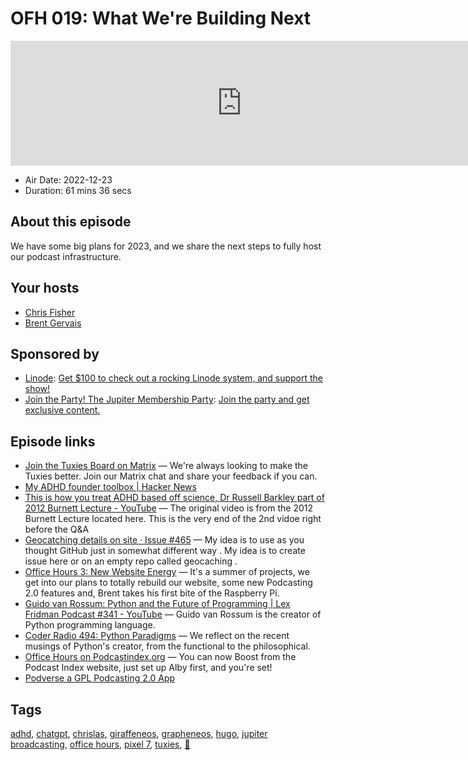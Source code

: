 # OFH 019: What We're Building Next

<iframe src="https://player.fireside.fm/v2/MkcqFyfv+6V3x0Xr4?theme=dark" width="740" height="200" frameborder="0" scrolling="no"></iframe>

* Air Date: 2022-12-23
* Duration: 61 mins 36 secs

## About this episode

We have some big plans for 2023, and we share the next steps to fully host our podcast infrastructure.

## Your hosts
* [Chris Fisher](https://www.officehours.hair/hosts/chrislas)
* [Brent Gervais](https://www.officehours.hair/hosts/brentgervais)

## Sponsored by

  * [Linode](https://linode.com/jupiter): [Get $100 to check out a rocking Linode system, and support the show!](https://linode.com/jupiter)
  * [Join the Party! The Jupiter Membership Party](https://www.jupiter.party/): [Join the party and get exclusive content. ](https://www.jupiter.party/)



## Episode links

  * [Join the Tuxies Board on Matrix](https://bit.ly/tuxiesboard "Join the Tuxies Board on Matrix") — We're always looking to make the Tuxies better. Join our Matrix chat and share your feedback if you can.
  * [My ADHD founder toolbox | Hacker News](https://news.ycombinator.com/item?id=33633512 "My ADHD founder toolbox | Hacker News")
  * [This is how you treat ADHD based off science, Dr Russell Barkley part of 2012 Burnett Lecture - YouTube](https://www.youtube.com/watch?v=_tpB-B8BXk0 "This is how you treat ADHD based off science, Dr Russell Barkley part of 2012 Burnett Lecture - YouTube") — The original video is from the 2012 Burnett Lecture located here. This is the very end of the 2nd vidoe right before the Q&A
  * [Geocatching details on site · Issue #465](https://github.com/JupiterBroadcasting/jupiterbroadcasting.com/issues/465 "Geocatching details on site · Issue #465") — My idea is to use as you thought GitHub just in somewhat different way . My idea is to create issue here or on an empty repo called geocaching . 
  * [Office Hours 3: New Website Energy](https://www.officehours.hair/3 "Office Hours 3: New Website Energy") — It's a summer of projects, we get into our plans to totally rebuild our website, some new Podcasting 2.0 features and, Brent takes his first bite of the Raspberry Pi.
  * [Guido van Rossum: Python and the Future of Programming | Lex Fridman Podcast #341 - YouTube](https://www.youtube.com/watch?v=-DVyjdw4t9I "Guido van Rossum: Python and the Future of Programming | Lex Fridman Podcast #341 - YouTube") — Guido van Rossum is the creator of Python programming language.
  * [Coder Radio 494: Python Paradigms](https://coder.show/494 "Coder Radio 494: Python Paradigms") — We reflect on the recent musings of Python's creator, from the functional to the philosophical.
  * [Office Hours on Podcastindex.org](https://podcastindex.org/podcast/5341434 "Office Hours on Podcastindex.org") — You can now Boost from the Podcast Index website, just set up Alby first, and you're set!
  * [Podverse a GPL Podcasting 2.0 App](https://podverse.fm/ "Podverse a GPL Podcasting 2.0 App")



## Tags

[adhd](https://www.officehours.hair/tags/adhd), [chatgpt](https://www.officehours.hair/tags/chatgpt), [chrislas](https://www.officehours.hair/tags/chrislas), [giraffeneos](https://www.officehours.hair/tags/giraffeneos), [grapheneos](https://www.officehours.hair/tags/grapheneos), [hugo](https://www.officehours.hair/tags/hugo), [jupiter broadcasting](https://www.officehours.hair/tags/jupiter%20broadcasting), [office hours](https://www.officehours.hair/tags/office%20hours), [pixel 7](https://www.officehours.hair/tags/pixel%207), [tuxies](https://www.officehours.hair/tags/tuxies), [🦒](https://www.officehours.hair/tags/%F0%9F%A6%92)